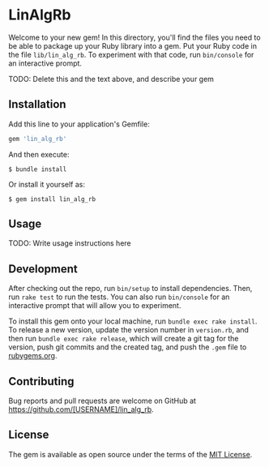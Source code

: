 # LinAlgRb

Welcome to your new gem! In this directory, you'll find the files you need to be able to package up your Ruby library into a gem. Put your Ruby code in the file `lib/lin_alg_rb`. To experiment with that code, run `bin/console` for an interactive prompt.

TODO: Delete this and the text above, and describe your gem

## Installation

Add this line to your application's Gemfile:

```ruby
gem 'lin_alg_rb'
```

And then execute:

    $ bundle install

Or install it yourself as:

    $ gem install lin_alg_rb

## Usage

TODO: Write usage instructions here

## Development

After checking out the repo, run `bin/setup` to install dependencies. Then, run `rake test` to run the tests. You can also run `bin/console` for an interactive prompt that will allow you to experiment.

To install this gem onto your local machine, run `bundle exec rake install`. To release a new version, update the version number in `version.rb`, and then run `bundle exec rake release`, which will create a git tag for the version, push git commits and the created tag, and push the `.gem` file to [rubygems.org](https://rubygems.org).

## Contributing

Bug reports and pull requests are welcome on GitHub at https://github.com/[USERNAME]/lin_alg_rb.

## License

The gem is available as open source under the terms of the [MIT License](https://opensource.org/licenses/MIT).
